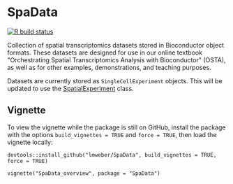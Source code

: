 # SpaData

[![R build status](https://github.com/lmweber/SpaData/workflows/R-CMD-check/badge.svg)](https://github.com/lmweber/SpaData/actions)

Collection of spatial transcriptomics datasets stored in Bioconductor object formats. These datasets are designed for use in our online textbook "Orchestrating Spatial Transcriptomics Analysis with Bioconductor" (OSTA), as well as for other examples, demonstrations, and teaching purposes.

Datasets are currently stored as `SingleCellExperiment` objects. This will be updated to use the [SpatialExperiment](https://bioconductor.org/packages/SpatialExperiment) class.


## Vignette

To view the vignette while the package is still on GitHub, install the package with the options `build_vignettes = TRUE` and `force = TRUE`, then load the vignette locally:

```
devtools::install_github("lmweber/SpaData", build_vignettes = TRUE, force = TRUE)

vignette("SpaData_overview", package = "SpaData")
```

